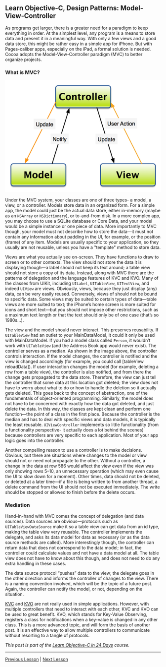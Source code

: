 ## Learn Objective-C, Design Patterns: Model-View-Controller

As programs get larger, there is a greater need for a paradigm to keep everything in order. At the simplest level, any program is a means to store data and present it in a meaningful way. With only a few views and a good data store, this might be rather easy in a simple app for iPhone. But with Pages-caliber apps, especially on the iPad, a formal solution is needed. Cocoa adopts the Model-View-Controller paradigm (MVC) to better organize projects.

### What is MVC?

![Model-View-Controller Diagram](../image_resources/mvc-diagram.png)

Under the MVC system, your classes are one of three types- a model, a view, or a controller. Models store data in an organized form. For a simple app, the model could just be the actual data store, either in-memory (maybe as an `NSArray` or `NSDictionary`), or to-and-from disk. In a more complex app, you may choose to use a SQLite database or Core Data, and your model would be a simple instance or one piece of data. More importantly to MVC though, your model must not describe how to store the data—it must not contain any information about padding in the UI, for example, or the position (frame) of any item. Models are usually specific to your application, so they usually are not reusable, unless you have a "template" method to store data.

Views are what you actually see on-screen. They have functions to draw to screen or to other contexts. The view should not store the data it is displaying though—a label should not keep its text around; a table view should not store a copy of its data. Instead, along with MVC there are the patterns of delegation and the language features of KVC and KVO. Many of the classes from UIKit, including `UILabel`, `UITableView`, `UITextView`, and indeed `UIView` are views. Obviously, views, because they just display (any) data, can be very easily reused. Conversely, views of should not be bound to specific data. Some views may be suited to certain types of data—table views are more suited to text; the iPhone’s home screen is more suited for icons and short text—but you should not impose other restrictions, such as a maximum text length or that the text should only be of one case (that’s so 1980s…).

The view and the model should never interact. This preserves reusability. If `UITableView` had an outlet to your MainDataModel, it could it only be used with MainDataModel. If you had a model class called `Person`, it wouldn’t work with `UITableView` (and the Address Book app would never exist). The controller serves as a median. As shown in the image above, the controller controls interaction. If the model changes, the controller is notified and the view is changed accordingly (for example, you could call [tableView reloadData]). If user interaction changes the model (for example, deleting a row from a table view), the controller is also notified, and from there the change gets propagated to the data store. Therefore, the view can just tell the controller that some data at this location got deleted; the view does not have to worry about what to do or how to handle the deletion so it actually gets deleted. This goes back to the concept of abstraction, one of the fundamentals of object-oriented programming. Similarly, the model does not have to be concerned with exactly how the data got deleted, and just delete the data. In this way, the classes are kept clean and perform one function—the point of a class in the first place. Because the controller is the median and has to deal with specific views and data models, it is typically the least reusable. `UIViewController` implements so little functionality (from a functionality perspective- it actually does a lot behind the scenes) because controllers are very specific to each application. Most of your app logic goes into the controller.

Another compelling reason to use a controller is to make decisions. Obvious, but there are situations where changes to the model or view should not or need not propagate to the other. Without a controller, a change in the data at row 586 would affect the view even if the view was only showing rows 5–10, an unnecessary operation (which may even cause the UI to slow down for a moment). Other times, data should not be deleted, or deleted at a later time—if a file is being written to from another thread, a delete command from the UI should not be executed immediately. The write should be stopped or allowed to finish before the delete occurs.

### Mediation

Hand-in-hand with MVC comes the concept of delegation (and data sources). Data sources are obvious—protocols such as `UITableViewDataSource` make it so a table view can get data from an id type, making the table view very reusable. The controller implements the delegate, and asks its data model for data as necessary (or as the data source methods are called). More interestingly though, the controller can return data that does not correspond to the data model; in fact, the controller could calculate values and not have a data model at all. The table view does not have to know about this though, and does not need to do any extra handling in these cases.

The data source protocol “pushes” data to the view; the delegate goes in the other direction and informs the controller of changes to the view. There is a naming convention involved, which will be the topic of a future post. Again, the controller can notify the model, or not, depending on the situation.

[KVC](79.md) and [KVO](89.md) are not really used in simple applications. However, with multiple controllers that need to interact with each other, KVC and KVO can be used to great benefit. KVO, which stands for Key-Value Observing, registers a class for notifications when a key-value is changed in any other class. This is a more advanced topic, and will form the basis of another post. It is an effective way to allow multiple controllers to communicate without resorting to a tangle of protocols.

*This post is part of the [Learn Objective-C in 24 Days](38.md) course.*

---

[Previous Lesson](86.md) | [Next Lesson](88.md)
